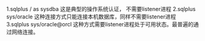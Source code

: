 1.sqlplus / as sysdba 		这是典型的操作系统认证，	不需要listener进程
2.sqlplus sys/oracle 		这种连接方式只能连接本机数据库，同样不需要listener进程
3.sqlplus sys/oracle@orcl 	这种方式需要listener进程处于可用状态。最普遍的通过网络连接。
